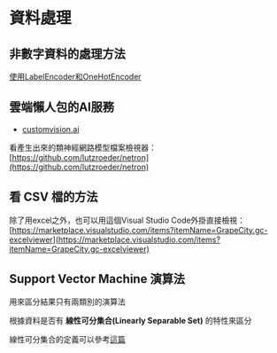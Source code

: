 # 資料處理

## 非數字資料的處理方法

[使用LabelEncoder和OneHotEncoder](https://kknews.cc/zh-tw/other/kba3lvv.html)

## 雲端懶人包的AI服務

- [customvision.ai](https://www.customvision.ai)

看產生出來的類神經網路模型檔案檢視器：[https://github.com/lutzroeder/netron](https://github.com/lutzroeder/netron)

## 看 CSV 檔的方法

除了用excel之外，也可以用這個Visual Studio Code外掛直接檢視：
[https://marketplace.visualstudio.com/items?itemName=GrapeCity.gc-excelviewer](https://marketplace.visualstudio.com/items?itemName=GrapeCity.gc-excelviewer)

## Support Vector Machine 演算法

用來區分結果只有兩類別的演算法

根據資料是否有 **線性可分集合(Linearly Separable Set)** 的特性來區分

線性可分集合的定義可以參考[這篇](https://taweihuang.hpd.io/2016/09/21/%E8%AE%80%E8%80%85%E6%8F%90%E5%95%8F%EF%BC%9A%E4%BB%80%E9%BA%BC%E6%98%AF%E6%94%AF%E6%8C%81%E5%90%91%E9%87%8F%E6%A9%9F-svm/)
